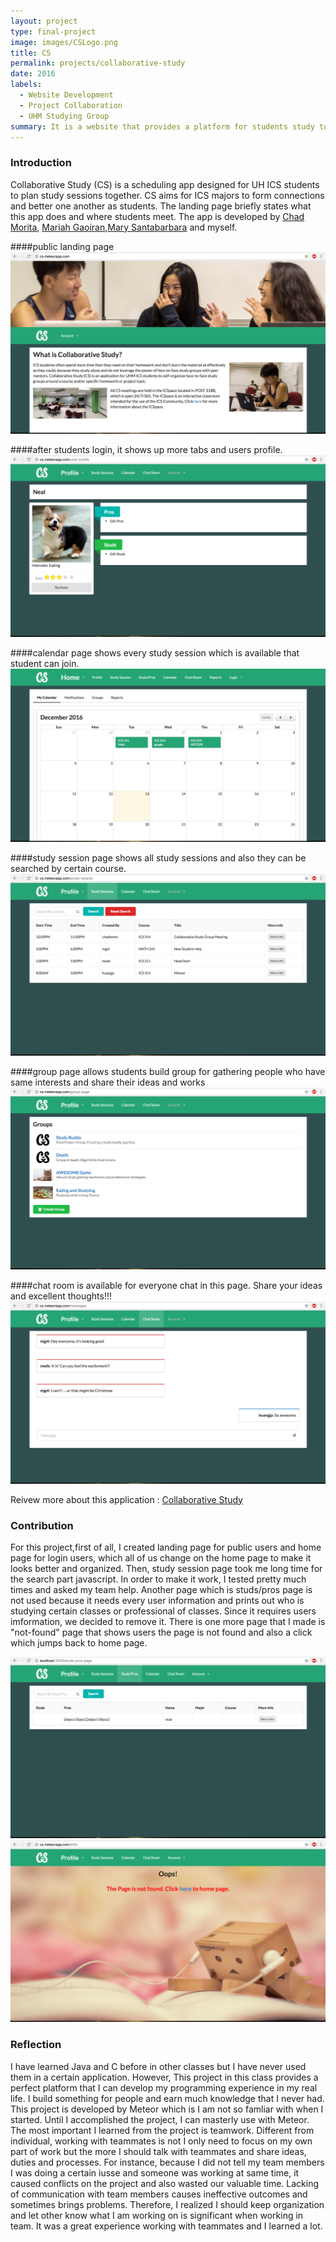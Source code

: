 ```yaml
---
layout: project
type: final-project
image: images/CSLogo.png
title: CS
permalink: projects/collaborative-study
date: 2016
labels:
  - Website Development
  - Project Collaboration
  - UHM Studying Group
summary: It is a website that provides a platform for students study together and make friends 
---
```


### Introduction

Collaborative Study (CS) is a scheduling app designed for UH ICS students to plan study sessions together. CS aims for ICS majors to form connections and better one another as students. The landing page briefly states what this app does and where students meet.  The app is developed by [Chad Morita](https://chadmorita.github.io), [Mariah Gaoiran](https://mariahgaoiran.github.io),[Mary Santabarbara](https://marysantabarbara.github.io) and myself.

####public landing page
<img class="ui rounded image" src="../images/landing.png">

####after students login, it shows up more tabs and users profile.
<img class="ui rounded image" src="../images/home.png">

####calendar page shows every study session which is available that student can join.
<img class="ui rounded image" src="../images/calendar.png">

####study session page shows all study sessions and also they can be searched by certain course.
<img class="ui rounded image" src="../images/studysession.png">

####group page allows students build group for gathering people who have same interests and share their ideas and works
<img class="ui rounded image" src="../images/group.png">

####chat room is available for everyone chat in this page. Share your ideas and excellent thoughts!!!
<img class="ui rounded image" src="../images/chatroom.png">

Reivew more about this application : [Collaborative Study](https://collaborativestudy.github.io/)

### Contribution

For this project,first of all, I created landing page for public users and home page for login users, which all of us change on the home page to make it looks better and organized.  Then, study session page took me long time for the search part javascript.  In order to make it work, I tested pretty much times and asked my team help.  Another page which is studs/pros page is not used because it needs every user information and prints out who is studying certain classes or professional of classes.  Since it requires users imformation, we decided to remove it.  There is one more page that I made is "not-found" page that shows users the page is not found and also a click which jumps back to home page.
<div class="ui rounded image">
  <img src="../images/studs.png"></img>
  <img src="../images/notfound.png"></img>
 </div>

### Reflection

I have learned Java and C before in other classes but I have never used them in a certain application.  However, This project in this class provides a perfect platform that I can develop my programming experience in my real life. I build something for people and earn much knowledge that I never had.  This project is developed by Meteor which is I am not so famliar with when I started.  Until I accomplished the project, I can masterly use with Meteor.  The most important I learned from the project is teamwork.  Different from individual, working with teammates is not I only need to focus on my own part of work but the more I should talk with teammates and share ideas, duties and processes.  For instance, because I did not tell my team members I was doing a certain iusse and someone was working at same time, it caused conflicts on the project and also wasted our valuable time.  Lacking of communication with team members causes ineffective outcomes and sometimes brings problems.  Therefore, I realized I should keep organization and let other know what I am working on is significant when working in team.  It was a great experience working with teammates and I learned a lot.
